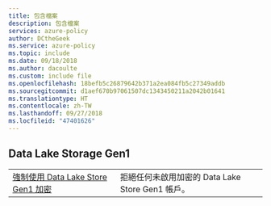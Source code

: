 ```yaml
---
title: 包含檔案
description: 包含檔案
services: azure-policy
author: DCtheGeek
ms.service: azure-policy
ms.topic: include
ms.date: 09/18/2018
ms.author: dacoulte
ms.custom: include file
ms.openlocfilehash: 18befb5c26879642b371a2ea084fb5c27349addb
ms.sourcegitcommit: d1aef670b97061507dc1343450211a2042b01641
ms.translationtype: HT
ms.contentlocale: zh-TW
ms.lasthandoff: 09/27/2018
ms.locfileid: "47401626"
---
```

## <a name="data-lake-storage-gen1"></a>Data Lake Storage Gen1

|  |  |
|---------|---------|
| [強制使用 Data Lake Store Gen1 加密](../articles/governance/policy/samples/enforce-datalakestore-encryption.md) | 拒絕任何未啟用加密的 Data Lake Store Gen1 帳戶。 |
